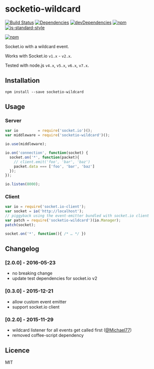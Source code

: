 socketio-wildcard
=================

[![Build Status](https://img.shields.io/travis/hden/socketio-wildcard.svg)](https://travis-ci.org/hden/socketio-wildcard)
[![Dependencies](https://img.shields.io/david/hden/socketio-wildcard.svg)](https://david-dm.org/hden/socketio-wildcard)
[![devDependencies](https://img.shields.io/david/dev/hden/socketio-wildcard.svg)](https://david-dm.org/hden/socketio-wildcard#info=devDependencies)
[![npm](https://img.shields.io/npm/dm/socketio-wildcard.svg)](https://www.npmjs.com/package/socketio-wildcard)
[![js-standard-style](https://img.shields.io/badge/code%20style-standard-brightgreen.svg)](http://standardjs.com/)

[![npm](https://nodei.co/npm-dl/socketio-wildcard.png?height=3)](https://nodei.co/npm/socketio-wildcard/)

Socket.io with a wildcard event.

Works with Socket.io `v1.x` - `v2.x`.

Tested with node.js `v4.x`, `v5.x`, `v6.x`, `v7.x`.

Installation
------------

    npm install --save socketio-wildcard


Usage
-----

### Server

```js
var io         = require('socket.io')();
var middleware = require('socketio-wildcard')();

io.use(middleware);

io.on('connection', function(socket) {
  socket.on('*', function(packet){
    // client.emit('foo', 'bar', 'baz')
    packet.data === ['foo', 'bar', 'baz']
  });
});

io.listen(8000);
```

### Client

```js
var io = require('socket.io-client');
var socket = io('http://localhost');
// piggyback using the event-emitter bundled with socket.io client
var patch = require('socketio-wildcard')(io.Manager);
patch(socket);

socket.on('*', function(){ /* … */ })
```

Changelog
---------

### [2.0.0] - 2016-05-23
- no breaking change
- update test dependencies for socket.io v2

### [0.3.0] - 2015-12-21
- allow custom event emitter
- support socket.io client

### [0.2.0] - 2015-11-29
- wildcard listener for all events get called first ([@Michael77](https://github.com/Michael77))
- removed coffee-script dependency

Licence
-------
MIT
